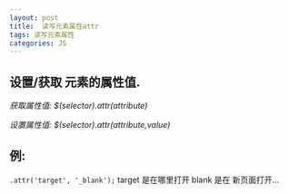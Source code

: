 ```yaml
---
layout: post
title:  读写元素属性attr
tags: 读写元素属性
categories: JS
---
```


## 设置/获取 元素的属性值.

*获取属性值: $(selector).attr(attribute)*

*设置属性值: $(selector).attr(attribute,value)*




## 例: 
`.attr('target', '_blank');`
target 是在哪里打开
blank 是在 新页面打开...